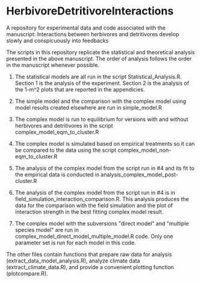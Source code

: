 # HerbivoreDetritivoreInteractions
A repository for experimental data and code associated with the manuscript: Interactions between herbivores and detritivores develop slowly and conspicuously into feedbacks

The scripts in this repository replicate the statistical and theoretical analysis presented in the above manuscript. The order of analysis follows the order in the manuscript whenever possible.

1. The statistical models are all run in the script Statistical_Analysis.R. Section 1 is the analysis of the experiment. Section 2 is the analysis of the 1-m^2 plots that are reported in the appendicies.

2. The simple model and the comparison with the complex model using model results created elsewhere are run in simple_model.R

3. The complex model is run to equilibrium for versions with and without herbivores and detritivores in the script complex_model_eqm_to_cluster.R

4. The complex model is simulated based on empirical treatments so it can be compared to the data using the script complex_model_non-eqm_to_cluster.R

5. The analysis of the complex model from the script run in #4 and its fit to the empirical data is conducted in analysis_complex_model_post-cluster.R

6. The analysis of the complex model from the script run in #4 is in field_simulation_interaction_comparison.R. This analysis produces the data for the comparison with the field simulation and the plot of interaction strength in the best fitting complex model result.

7. The complex model with the subversions "direct model" and "multiple species model" are run in complex_model_direct_model_multiple_model.R code. Only one parameter set is run for each model in this code.

The other files contain functions that prepare raw data for analysis (extract_data_model_analysis.R), analyze climate data (extract_climate_data.R), and provide a convenient plotting function (plotcompare.R).

